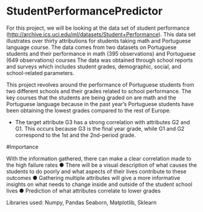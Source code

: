 # StudentPerformancePredictor


For this project, we will be looking at the data set of student performance (http://archive.ics.uci.edu/ml/datasets/Student+Performance). This data set illustrates over thirty attributions for students taking math and Portuguese language course. The data comes from two datasets on Portuguese students and their performance in math (395 observations) and Portuguese (649 observations) courses The data was obtained through school reports and surveys which includes student grades, demographic, social, and school-related parameters.

This project revolves around the performance of Portuguese students from two different schools and their grades related to school performance. The key courses that the students are being graded on are math and the Portuguese language because in the past year’s Portuguese students have been obtaining the lowest grades compared to the rest of Europe. 

* The target attribute G3 has a strong correlation with attributes G2 and G1. This occurs because G3 is the final year grade, while G1 and G2 correspond to the 1st and the 2nd-period grade.



#Importance

With the information gathered, there can make a clear correlation made to the high failure rates
● There will be a visual description of what causes the students to do poorly and what
aspects of their lives contribute to these outcomes
● Gathering multiple attributes will give a more informative insights on what needs to
change inside and outside of the student school lives
●  Prediction of what attributes correlate to lower grades


Libraries used: Numpy, Pandas Seaborn, Matplotlib, Sklearn
